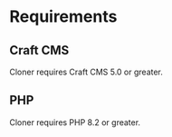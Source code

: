 # Requirements

## Craft CMS
Cloner requires Craft CMS 5.0 or greater.

## PHP
Cloner requires PHP 8.2 or greater.
